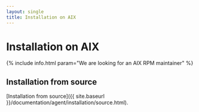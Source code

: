 ```yaml
---
layout: single
title: Installation on AIX
---
```


# Installation on AIX

{% include info.html param="We are looking for an AIX RPM maintainer" %}

## Installation from source

[Installation from source]({{ site.baseurl }}/documentation/agent/installation/source.html).
